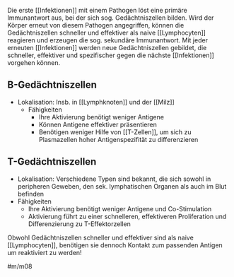 

Die erste [[Infektionen]] mit einem Pathogen löst eine primäre Immunantwort aus, bei der sich sog. Gedächtniszellen bilden. Wird der Körper erneut von diesem Pathogen angegriffen, können die Gedächtniszellen schneller und effektiver als naive [[Lymphocyten]] reagieren und erzeugen die sog. sekundäre Immunantwort. Mit jeder erneuten [[Infektionen]] werden neue Gedächtniszellen gebildet, die schneller, effektiver und spezifischer gegen die nächste [[Infektionen]] vorgehen können.

## B-Gedächtniszellen

- Lokalisation: Insb. in [[Lymphknoten]] und der [[Milz]]
    - Fähigkeiten
        - Ihre Aktivierung benötigt weniger Antigene
        - Können Antigene effektiver präsentieren
        - Benötigen weniger Hilfe von [[T-Zellen]], um sich zu Plasmazellen hoher Antigenspezifität zu differenzieren

## T-Gedächtniszellen

- Lokalisation: Verschiedene Typen sind bekannt, die sich sowohl in peripheren Geweben, den sek. lymphatischen Organen als auch im Blut befinden
- Fähigkeiten
    - Ihre Aktivierung benötigt weniger Antigene und Co-Stimulation
    - Aktivierung führt zu einer schnelleren, effektiveren Proliferation und Differenzierung zu T-Effektorzellen

Obwohl Gedächtniszellen schneller und effektiver sind als naive [[Lymphocyten]], benötigen sie dennoch Kontakt zum passenden Antigen um reaktiviert zu werden!

#m/m08